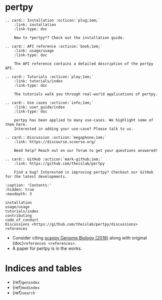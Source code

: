 # pertpy

```{eval-rst}
.. card:: Installation :octicon:`plug;1em;`
    :link: installation
    :link-type: doc

    New to *pertpy*? Check out the installation guide.
```

```{eval-rst}
.. card:: API reference :octicon:`book;1em;`
    :link: usage/usage
    :link-type: doc

    The API reference contains a detailed description of the pertpy API.
```

```{eval-rst}
.. card:: Tutorials :octicon:`play;1em;`
    :link: tutorials/index
    :link-type: doc

    The tutorials walk you through real-world applications of pertpy.
```

```{eval-rst}
.. card:: Use cases :octicon:`info;1em;`
    :link: user_guide/index
    :link-type: doc

    pertpy has been applied to many use-cases. We highlight some of them here.
    Interested in adding your use-case? Please talk to us.
```

```{eval-rst}
.. card:: Discussion :octicon:`megaphone;1em;`
    :link: https://discourse.scverse.org/

    Need help? Reach out on our forum to get your questions answered!

```

```{eval-rst}
.. card:: GitHub :octicon:`mark-github;1em;`
    :link: https://github.com/theislab/pertpy

    Find a bug? Interested in improving pertpy? Checkout our GitHub for the latest developments.

```

```{toctree}
:caption: 'Contents:'
:hidden: true
:maxdepth: 3

installation
usage/usage
tutorials/index
contributing
code_of_conduct
Discussions <https://github.com/theislab/pertpy/discussions>
references
```

-   Consider citing [scanpy Genome Biology (2018)] along with original {doc}`references <references>`.
-   A paper for pertpy is in the works.

# Indices and tables

-   {ref}`genindex`
-   {ref}`modindex`
-   {ref}`search`

[scanpy genome biology (2018)]: https://doi.org/10.1186/s13059-017-1382-0
